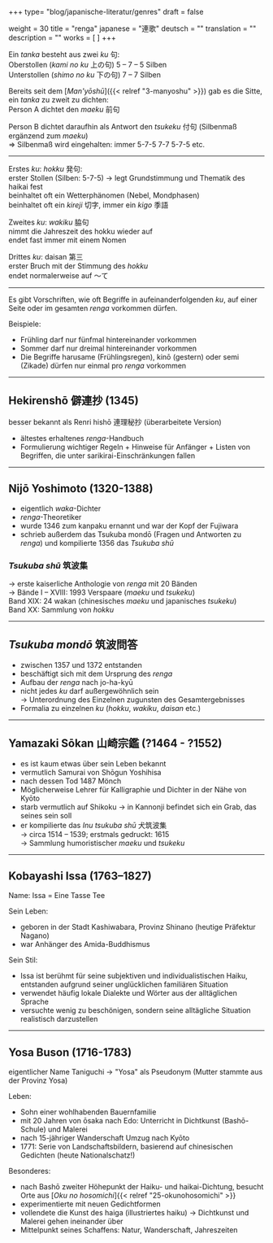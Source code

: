 +++
type= "blog/japanische-literatur/genres"
draft = false

weight = 30
title = "renga"
japanese = "連歌"
deutsch = ""
translation = ""
description = ""
works = [
]
+++

Ein *tanka* besteht aus zwei *ku* 句:  
Oberstollen (*kami no ku* 上の句) 5 – 7 – 5 Silben  
Unterstollen (*shimo no ku* 下の句) 7 – 7 Silben

Bereits seit dem [*Man'yōshū*]({{< relref "3-manyoshu" >}}) gab es die Sitte, ein *tanka* zu zweit zu dichten:  
Person A dichtet den *maeku* 前句

Person B dichtet daraufhin als Antwort den *tsukeku* 付句 (Silbenmaß ergänzend zum *maeku*)  
=> Silbenmaß wird eingehalten: immer  5-7-5   7-7   5-7-5 etc.

---

Erstes *ku*: *hokku* 発句:  
erster Stollen (Silben: 5-7-5) -> legt Grundstimmung und Thematik des haikai fest  
beinhaltet oft ein Wetterphänomen (Nebel, Mondphasen)  
beinhaltet oft ein *kireji* 切字, immer ein *kigo* 季語

Zweites *ku*: *wakiku* 脇句  
nimmt die Jahreszeit des hokku wieder auf  
endet fast immer mit einem Nomen

Drittes *ku*: daisan 第三  
erster Bruch mit der Stimmung des *hokku*  
endet normalerweise auf ～て

---

Es gibt
Vorschriften, wie oft Begriffe in aufeinanderfolgenden *ku*, auf einer Seite oder im gesamten *renga* vorkommen dürfen.

Beispiele:

- Frühling darf nur fünfmal hintereinander vorkommen
- Sommer darf nur dreimal hintereinander vorkommen
- Die Begriffe harusame (Frühlingsregen), kinō (gestern) oder semi (Zikade) dürfen nur einmal pro *renga* vorkommen

---

## Hekirenshō 僻連抄 (1345)

besser bekannt als Renri hishō 連理秘抄 (überarbeitete Version)

- ältestes erhaltenes *renga*-Handbuch
- Formulierung wichtiger Regeln + Hinweise für Anfänger +
  Listen von Begriffen, die unter sarikirai-Einschränkungen fallen

---

## Nijō Yoshimoto (1320-1388)

- eigentlich *waka*-Dichter
- *renga*-Theoretiker
- wurde 1346 zum kanpaku ernannt und war der Kopf der Fujiwara
- schrieb außerdem das Tsukuba mondō (Fragen und Antworten zu *renga*) und kompilierte 1356 das *Tsukuba shū*

### *Tsukuba shū* 筑波集

-> erste kaiserliche Anthologie von *renga* mit 20 Bänden  
-> Bände I – XVIII: 1993 Verspaare (*maeku* und *tsukeku*)  
   Band XIX: 24 wakan (chinesisches *maeku* und japanisches *tsukeku*)  
   Band XX: Sammlung von *hokku*

---

## *Tsukuba mondō* 筑波問答

- zwischen 1357 und 1372 entstanden
- beschäftigt sich mit dem Ursprung des *renga*
- Aufbau der *renga* nach jo-ha-kyū
- nicht jedes *ku* darf außergewöhnlich sein  
-> Unterordnung des Einzelnen zugunsten des Gesamtergebnisses
- Formalia zu einzelnen *ku* (*hokku*, *wakiku*, *daisan* etc.)

---

## Yamazaki Sōkan 山崎宗鑑 (?1464 - ?1552)

- es ist kaum etwas über sein Leben bekannt
- vermutlich Samurai von Shōgun Yoshihisa
- nach dessen Tod 1487 Mönch
- Möglicherweise Lehrer für Kalligraphie und Dichter in der Nähe von Kyōto
- starb vermutlich auf Shikoku -> in Kannonji befindet sich ein Grab, das seines sein soll
- er kompilierte das *Inu tsukuba shū* ⽝筑波集  
-> circa 1514 – 1539; erstmals gedruckt: 1615  
-> Sammlung humoristischer *maeku* und *tsukeku*

---

## Kobayashi Issa (1763–1827)

Name: Issa = Eine Tasse Tee

Sein Leben:

- geboren in der Stadt Kashiwabara, Provinz Shinano (heutige Präfektur Nagano)
- war Anhänger des Amida-Buddhismus

Sein Stil:

- Issa ist berühmt für seine subjektiven und individualistischen Haiku, entstanden aufgrund seiner unglücklichen familiären Situation
- verwendet häufig lokale Dialekte und Wörter aus der alltäglichen Sprache
- versuchte wenig zu beschönigen, sondern seine alltägliche Situation realistisch darzustellen

---

## Yosa Buson (1716-1783)

eigentlicher Name Taniguchi -> "Yosa" als Pseudonym (Mutter stammte aus der Provinz Yosa)

Leben:

- Sohn einer wohlhabenden Bauernfamilie
- mit 20 Jahren von ōsaka nach Edo: Unterricht in Dichtkunst (Bashō-Schule) und Malerei
- nach 15-jähriger Wanderschaft Umzug nach Kyōto
- 1771: Serie von Landschaftsbildern, basierend auf chinesischen Gedichten (heute Nationalschatz!)

Besonderes:

- nach Bashō zweiter Höhepunkt der Haiku- und haikai-Dichtung, besucht Orte aus [*Oku no hosomichi*]{{< relref "25-okunohosomichi" >}}
- experimentierte mit neuen Gedichtformen
- vollendete die Kunst des haiga (illustriertes haiku) -> Dichtkunst und Malerei gehen ineinander über
- Mittelpunkt seines Schaffens: Natur, Wanderschaft, Jahreszeiten
